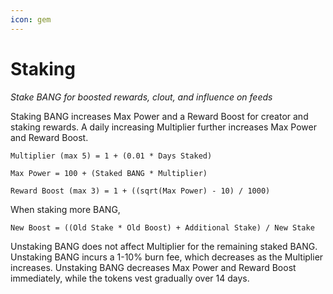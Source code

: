 ```yaml
---
icon: gem
---
```


# Staking

_Stake BANG for boosted rewards, clout, and influence on feeds_

Staking BANG increases Max Power and a Reward Boost for creator and staking rewards. A daily increasing Multiplier further increases Max Power and Reward Boost.

`Multiplier (max 5) = 1 + (0.01 * Days Staked)`

`Max Power = 100 + (Staked BANG * Multiplier)`

`Reward Boost (max 3) = 1 + ((sqrt(Max Power) - 10) / 1000)`

When staking more BANG,

`New Boost = ((Old Stake * Old Boost) + Additional Stake) / New Stake`

Unstaking BANG does not affect Multiplier for the remaining staked BANG. Unstaking BANG incurs a 1-10% burn fee, which decreases as the Multiplier increases. Unstaking BANG decreases Max Power and Reward Boost immediately, while the tokens vest gradually over 14 days.
